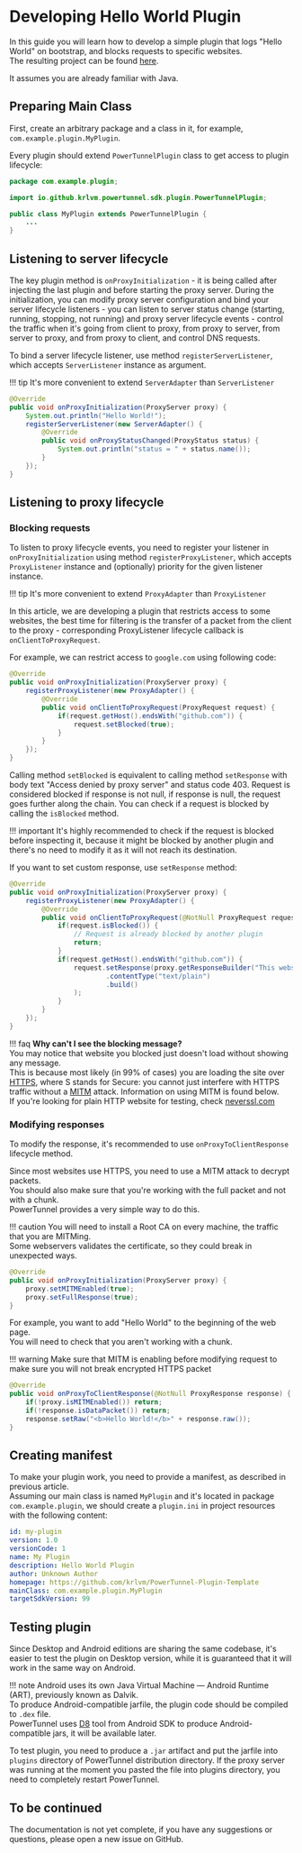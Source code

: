 # Developing Hello World Plugin

In this guide you will learn how to develop a simple plugin that logs "Hello World" on bootstrap, and blocks requests to specific websites.  
The resulting project can be found [here](https://github.com/krlvm/PowerTunnel-Plugin-Template).

It assumes you are already familiar with Java.

## Preparing Main Class

First, create an arbitrary package and a class in it, for example, `com.example.plugin.MyPlugin`.

Every plugin should extend `PowerTunnelPlugin` class to get access to plugin lifecycle:

``` java
package com.example.plugin;

import io.github.krlvm.powertunnel.sdk.plugin.PowerTunnelPlugin;

public class MyPlugin extends PowerTunnelPlugin {
    ...
}
```

## Listening to server lifecycle

The key plugin method is `onProxyInitialization` - it is being called after injecting the last plugin and before starting the proxy server. During the initialization, you can modify proxy server configuration and bind your server lifecycle listeners - you can listen to server status change (starting, running, stopping, not running) and proxy server lifecycle events - control the traffic when it's going from client to proxy, from proxy to server, from server to proxy, and from proxy to client, and control DNS requests.

To bind a server lifecycle listener, use method `registerServerListener`, which accepts `ServerListener` instance as argument.

!!! tip
    It's more convenient to extend `ServerAdapter` than `ServerListener`

``` java
@Override
public void onProxyInitialization(ProxyServer proxy) {
    System.out.println("Hello World!");
    registerServerListener(new ServerAdapter() {
        @Override
        public void onProxyStatusChanged(ProxyStatus status) {
            System.out.println("status = " + status.name());
        }
    });
}
```

## Listening to proxy lifecycle

### Blocking requests

To listen to proxy lifecycle events, you need to register your listener in `onProxyInitialization` using method `registerProxyListener`, which accepts `ProxyListener` instance and (optionally) priority for the given listener instance.

!!! tip
    It's more convenient to extend `ProxyAdapter` than `ProxyListener`

In this article, we are developing a plugin that restricts access to some websites, the best time for filtering is the transfer of a packet from the client to the proxy - corresponding ProxyListener lifecycle callback is `onClientToProxyRequest`.

For example, we can restrict access to `google.com` using following code:

``` java
@Override
public void onProxyInitialization(ProxyServer proxy) {
    registerProxyListener(new ProxyAdapter() {
        @Override
        public void onClientToProxyRequest(ProxyRequest request) {
            if(request.getHost().endsWith("github.com")) {
                request.setBlocked(true);
            }
        }
    });
}
```
Calling method `setBlocked` is equivalent to calling method `setResponse` with body text "Access denied by proxy server" and status code 403. Request is considered blocked if response is not null, if response is null, the request goes further along the chain. You can check if a request is blocked by calling the `isBlocked` method.

!!! important
    It's highly recommended to check if the request is blocked before inspecting it, because it might be blocked by another plugin and there's no need to modify it as it will not reach its destination.

If you want to set custom response, use `setResponse` method:

``` java
@Override
public void onProxyInitialization(ProxyServer proxy) {
    registerProxyListener(new ProxyAdapter() {
        @Override
        public void onClientToProxyRequest(@NotNull ProxyRequest request) {
            if(request.isBlocked()) {
                // Request is already blocked by another plugin
                return;
            }
            if(request.getHost().endsWith("github.com")) {
                request.setResponse(proxy.getResponseBuilder("This website is blocked", 403)
                        .contentType("text/plain")
                        .build()
                );
            }
        }
    });
}
```

!!! faq
    **Why can't I see the blocking message?**  
    You may notice that website you blocked just doesn't load without showing any message.  
    This is because most likely (in 99% of cases) you are loading the site over [HTTPS](https://en.wikipedia.org/wiki/HTTPS), where S stands for Secure: you cannot just interfere with HTTPS traffic without a [MITM](https://en.wikipedia.org/wiki/Man-in-the-middle_attack) attack. Information on using MITM is found below.  
    If you're looking for plain HTTP website for testing, check [neverssl.com](http://neverssl.com/)

### Modifying responses

To modify the response, it's recommended to use `onProxyToClientResponse` lifecycle method.

Since most websites use HTTPS, you need to use a MITM attack to decrypt packets.  
You should also make sure that you're working with the full packet and not with a chunk.  
PowerTunnel provides a very simple way to do this.

!!! caution
    You will need to install a Root CA on every machine, the traffic that you are MITMing.  
    Some webservers validates the certificate, so they could break in unexpected ways.

``` java
@Override
public void onProxyInitialization(ProxyServer proxy) {
    proxy.setMITMEnabled(true);
    proxy.setFullResponse(true);
}
```

For example, you want to add "Hello World" to the beginning of the web page.  
You will need to check that you aren't working with a chunk.

!!! warning
    Make sure that MITM is enabling before modifying request to make sure you will not break encrypted HTTPS packet

``` java
@Override
public void onProxyToClientResponse(@NotNull ProxyResponse response) {
    if(!proxy.isMITMEnabled()) return;
    if(!response.isDataPacket()) return;
    response.setRaw("<b>Hello World!</b>" + response.raw());
}
```

## Creating manifest

To make your plugin work, you need to provide a manifest, as described in previous article.  
Assuming our main class is named `MyPlugin` and it's located in package `com.example.plugin`, we should create a `plugin.ini` in project resources with the following content:

``` yaml
id: my-plugin
version: 1.0
versionCode: 1
name: My Plugin
description: Hello World Plugin
author: Unknown Author
homepage: https://github.com/krlvm/PowerTunnel-Plugin-Template
mainClass: com.example.plugin.MyPlugin
targetSdkVersion: 99
```

## Testing plugin

Since Desktop and Android editions are sharing the same codebase, it's easier to test the plugin on Desktop version, while it is guaranteed that it will work in the same way on Android.

!!! note
    Android uses its own Java Virtual Machine — Android Runtime (ART), previously known as Dalvik.  
    To produce Android-compatible jarfile, the plugin code should be compiled to `.dex` file.  
    PowerTunnel uses [D8](https://developer.android.com/studio/command-line/d8) tool from Android SDK to produce Android-compatible jars, it will be available later.

To test plugin, you need to produce a `.jar` artifact and put the jarfile into `plugins` directory of PowerTunnel distribution directory. If the proxy server was running at the moment you pasted the file into plugins directory, you need to completely restart PowerTunnel.

## To be continued

The documentation is not yet complete, if you have any suggestions or questions, please open a new issue on GitHub.